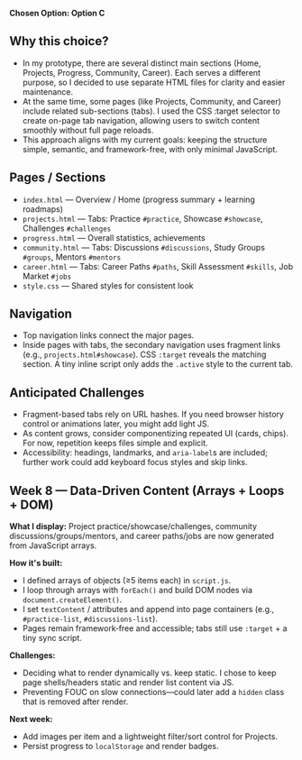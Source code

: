 **Chosen Option: Option C**

## Why this choice?
- In my prototype, there are several distinct main sections (Home, Projects, Progress, Community, Career). Each serves a different purpose, so I decided to use separate HTML files for clarity and easier maintenance.
- At the same time, some pages (like Projects, Community, and Career) include related sub-sections (tabs). I used the CSS :target selector to create on-page tab navigation, allowing users to switch content smoothly without full page reloads.
- This approach aligns with my current goals: keeping the structure simple, semantic, and framework-free, with only minimal JavaScript.

## Pages / Sections
- `index.html` — Overview / Home (progress summary + learning roadmaps)
- `projects.html` — Tabs: Practice `#practice`, Showcase `#showcase`, Challenges `#challenges`
- `progress.html` — Overall statistics, achievements
- `community.html` — Tabs: Discussions `#discussions`, Study Groups `#groups`, Mentors `#mentors`
- `career.html` — Tabs: Career Paths `#paths`, Skill Assessment `#skills`, Job Market `#jobs`
- `style.css` — Shared styles for consistent look

## Navigation
- Top navigation links connect the major pages.
- Inside pages with tabs, the secondary navigation uses fragment links (e.g., `projects.html#showcase`). CSS `:target` reveals the matching section. A tiny inline script only adds the `.active` style to the current tab.

## Anticipated Challenges
- Fragment-based tabs rely on URL hashes. If you need browser history control or animations later, you might add light JS.
- As content grows, consider componentizing repeated UI (cards, chips). For now, repetition keeps files simple and explicit.
- Accessibility: headings, landmarks, and `aria-label`s are included; further work could add keyboard focus styles and skip links.


## Week 8 — Data‑Driven Content (Arrays + Loops + DOM)
**What I display:** Project practice/showcase/challenges, community discussions/groups/mentors, and career paths/jobs are now generated from JavaScript arrays.

**How it's built:**  
- I defined arrays of objects (≥5 items each) in `script.js`.  
- I loop through arrays with `forEach()` and build DOM nodes via `document.createElement()`.  
- I set `textContent` / attributes and append into page containers (e.g., `#practice-list`, `#discussions-list`).  
- Pages remain framework‑free and accessible; tabs still use `:target` + a tiny sync script.

**Challenges:**  
- Deciding what to render dynamically vs. keep static. I chose to keep page shells/headers static and render list content via JS.  
- Preventing FOUC on slow connections—could later add a `hidden` class that is removed after render.

**Next week:**  
- Add images per item and a lightweight filter/sort control for Projects.  
- Persist progress to `localStorage` and render badges.
